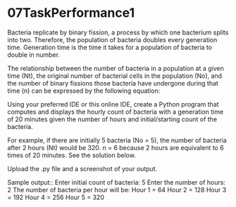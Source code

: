 # 07TaskPerformance1
Bacteria replicate by binary fission, a process by which one bacterium splits into two. Therefore, the population of bacteria doubles every generation time. Generation time is the time it takes for a population of bacteria to double in number. 

The relationship between the number of bacteria in a population at a given time (Nt), the original number of bacterial cells in the population (No), and the number of binary fissions those bacteria have undergone during that time (n) can be expressed by the following equation:

Using your preferred IDE or this online IDE, create a Python program that computes and displays the hourly count of bacteria with a generation time of 20 minutes given the number of hours and initial/starting count of the bacteria.

For example, if there are initially 5 bacteria (No = 5), the number of bacteria after 2 hours (Nt) would be 320. n = 6 because 2 hours are equivalent to 6 times of 20 minutes. See the solution below. 

Upload the .py file and a screenshot of your output.

Sample output::
Enter initial count of bacteria: 5
Enter the number of hours: 2
The number of bacteria per hour will be:
Hour 1 = 64
Hour 2 = 128
Hour 3 = 192
Hour 4 = 256
Hour 5 = 320
